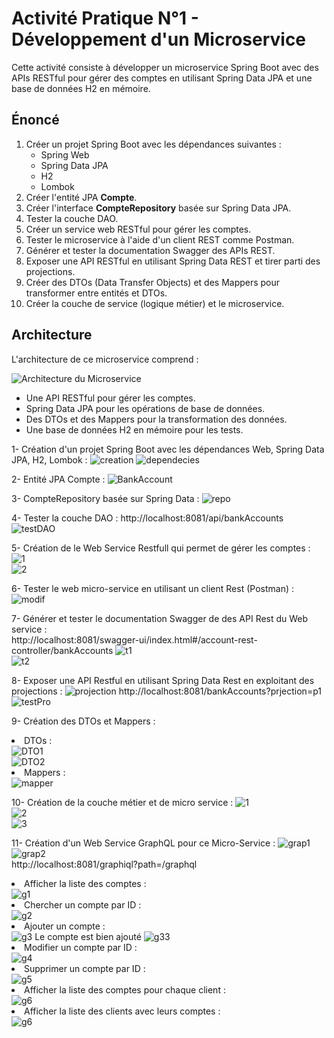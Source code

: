 <h1>Activité Pratique N°1 - Développement d'un Microservice</h1>

<p>Cette activité consiste à développer un microservice Spring Boot avec des APIs RESTful pour gérer des comptes en utilisant Spring Data JPA et une base de données H2 en mémoire.</p>

<h2>Énoncé</h2>
<ol>
    <li>Créer un projet Spring Boot avec les dépendances suivantes :
        <ul>
            <li>Spring Web</li>
            <li>Spring Data JPA</li>
            <li>H2</li>
            <li>Lombok</li>
        </ul>
    </li>
    <li>Créer l'entité JPA <strong>Compte</strong>.</li>
    <li>Créer l'interface <strong>CompteRepository</strong> basée sur Spring Data JPA.</li>
    <li>Tester la couche DAO.</li>
    <li>Créer un service web RESTful pour gérer les comptes.</li>
    <li>Tester le microservice à l'aide d'un client REST comme Postman.</li>
    <li>Générer et tester la documentation Swagger des APIs REST.</li>
    <li>Exposer une API RESTful en utilisant Spring Data REST et tirer parti des projections.</li>
    <li>Créer des DTOs (Data Transfer Objects) et des Mappers pour transformer entre entités et DTOs.</li>
    <li>Créer la couche de service (logique métier) et le microservice.</li>
</ol>

<h2>Architecture</h2>

<p>L'architecture de ce microservice comprend :</p>
<img src="pictures/img.png" alt="Architecture du Microservice" />
<ul>
    <li>Une API RESTful pour gérer les comptes.</li>
    <li>Spring Data JPA pour les opérations de base de données.</li>
    <li>Des DTOs et des Mappers pour la transformation des données.</li>
    <li>Une base de données H2 en mémoire pour les tests.</li>
</ul>

<p>1- Création d'un projet Spring Boot avec les dépendances Web, Spring Data JPA, H2, Lombok :  
<img src="pictures/img_1.png" alt="creation">
<img src="pictures/img_2.png" alt="dependecies">
</p>

<p>2- Entité JPA Compte : 
<img src="pictures/img_3.png" alt="BankAccount">
</p>

<p>3- CompteRepository basée sur Spring Data : 
<img src="pictures/img_4.png" alt="repo"></p>

<p>4- Tester la couche DAO :
http://localhost:8081/api/bankAccounts
<img src="pictures/img_5.png" alt="testDAO">
</p>

<p>5- Création de le Web Service Restfull qui permet de gérer les comptes : 
<img src="pictures/img_6.png" alt="1">
<br> 
<img src="pictures/img_7.png" alt="2">
</p>

<p>6- Tester le web micro-service en utilisant un client Rest (Postman) :
<img src="pictures/img_8.png" alt="modif">
</p>

<p>7- Générer et tester le documentation Swagger de des API Rest du Web service :
<br>http://localhost:8081/swagger-ui/index.html#/account-rest-controller/bankAccounts
<img src="pictures/img_9.png" alt="t1"> 
<br>
<img src="pictures/img_10.png" alt="t2">
</p>

<p>8- Exposer une API Restful en utilisant Spring Data Rest en exploitant des projections :
<img src="pictures/img_11.png" alt="projection">
http://localhost:8081/bankAccounts?prjection=p1
<img src="pictures/img_12.png" alt="testPro">
</p>

<p>9- Création des DTOs et Mappers :
<li>DTOs : </li>
<img src="pictures/img_13.png" alt="DTO1">
<br>
<img src="pictures/img_14.png" alt="DTO2">

<li>Mappers : </li>
<img src="pictures/img_15.png" alt="mapper">
</p>

<p>10- Création de la couche métier et de micro service :
<img src="pictures/img_16.png" alt="1">
<br>
<img src="pictures/img_17.png" alt="2">
<br>
<img src="pictures/img_18.png" alt="3">
</p>

<p>11- Création d'un Web Service GraphQL pour ce Micro-Service : 
<img src="pictures/img_19.png" alt="grap1">
<br>
<img src="pictures/img_20.png" alt="grap2">
<br>
http://localhost:8081/graphiql?path=/graphql
<li>Afficher la liste des comptes :
</li>
<img src="pictures/img_21.png" alt="g1">
<br>
<li>Chercher un compte par ID :
</li>
<img src="pictures/img_22.png" alt="g2">
<br>
<li>Ajouter un compte : </li>

<img src="pictures/img_23.png" alt="g3">
Le compte est bien ajouté 
<img src="pictures/img_24.png" alt="g33">
<br>
<li>Modifier un compte par ID :</li>
<img src="pictures/img_25.png" alt="g4">
<br>
<li>Supprimer un compte par ID :</li>
<img src="pictures/img_26.png" alt="g5">

<br>
<li>Afficher la liste des comptes pour chaque client :</li>
<img src="pictures/img_27.png" alt="g6">

<br>
<li>Afficher la liste des clients avec leurs comptes :</li>
<img src="pictures/img_28.png" alt="g6">


</p>


